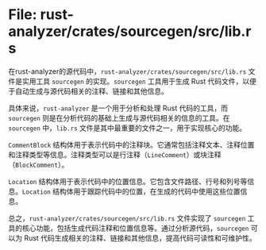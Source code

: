 # File: rust-analyzer/crates/sourcegen/src/lib.rs

在rust-analyzer的源代码中，`rust-analyzer/crates/sourcegen/src/lib.rs` 文件是实用工具 `sourcegen` 的实现。`sourcegen` 工具用于生成 Rust 代码文件，以便于自动生成与源代码相关的注释、链接和其他信息。

具体来说，`rust-analyzer` 是一个用于分析和处理 Rust 代码的工具，而 `sourcegen` 则是在分析代码的基础上生成与源代码相关的信息的工具。在 `sourcegen` 中，`lib.rs` 文件是其中最重要的文件之一，用于实现核心的功能。

`CommentBlock` 结构体用于表示代码中的注释块。它通常包括注释文本、注释位置和注释类型等信息。注释类型可以是行注释（`LineComment`）或块注释（`BlockComment`）。

`Location` 结构体用于表示代码中的位置信息。它包含文件路径、行号和列号等信息。`Location` 结构体用于跟踪代码中的位置，在生成的代码中使用这些位置信息。

总之，`rust-analyzer/crates/sourcegen/src/lib.rs` 文件实现了 `sourcegen` 工具的核心功能，包括生成代码注释和位置信息等。通过分析源代码，`sourcegen` 可以为 Rust 代码生成相关的注释、链接和其他信息，提高代码可读性和可维护性。

